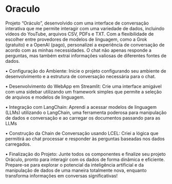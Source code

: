 # Oraculo
Projeto “Oráculo”, desenvolvido com uma interface de conversação interativa que me permite interagir com uma variedade de dados, incluindo vídeos do YouTube, arquivos CSV, PDFs e TXT. Com a flexibilidade de escolher entre provedores de modelos de linguagem, como a Grok (gratuito) e a OpenAI (pago), personalizei a experiência de conversação de acordo com as minhas necessidades. O chat não apenas responde a perguntas, mas também extrai informações valiosas de diferentes fontes de dados.

• Configuração do Ambiente: Inicie o projeto configurando seu ambiente de desenvolvimento e a estrutura de conversação necessária para o chat.

• Desenvolvimento do WebApp em Streamlit: Crie uma interface amigável com uma sidebar utilizando um framework simples que permite a seleção de arquivos e modelos de linguagem.

• Integração com LangChain: Aprendi a acessar modelos de linguagem (LLMs) utilizando o LangChain, uma ferramenta poderosa para manipulação de dados e conversação e ao carregar os documentos passando para as LLMs

• Construção da Chain de Conversação usando LCEL: Criei a lógica que permitirá ao chat processar e responder às perguntas baseadas nos dados carregados.

• Finalização do Projeto: Junte todos os componentes e finalize seu projeto Oráculo, pronto para interagir com os dados de forma dinâmica e eficiente. Prepare-se para explorar o potencial da inteligência artificial e da manipulação de dados de uma maneira totalmente nova, enquanto transforma informações em conversas significativas!

